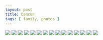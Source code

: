 ```yaml
---
layout: post
title: Cancun
tags: [ family, photos ]
---
```

<script src="https://ajax.googleapis.com/ajax/libs/jquery/1.11.1/jquery.min.js" ></script>
<link href="https://cdnjs.cloudflare.com/ajax/libs/fotorama/4.6.4/fotorama.min.css" rel="stylesheet">
<script src="https://cdnjs.cloudflare.com/ajax/libs/fotorama/4.6.4/fotorama.min.js" ></script>

<div class="fotorama" data-nav="thumbs" data-allowfullscreen="native">
    <!--https://photos.app.goo.gl/RMStcYY1GMRpv1437-->
    <img src="https://lh3.googleusercontent.com/pw/AP1GczMy-slAM-vXEFiGsxqlR9yjS51QpnvyZb-egIS3tQE8E7cZ4NXVSX3ZTtEx0FeQhwcpQxuR0oaV6chFrNKwTtv2OI_LN7b_awGcf01-DzdazvT_fApt=s0">
    <img src="https://lh3.googleusercontent.com/pw/AP1GczM4VtzOVG2N5VHDBfiaNp5LgBBhOLexjwkaWEGzXiEOiKFKFiNupADs8-SeTZqRK6GB90vUJ3OYKWOj9THjtOYoN-CGZPO3fy50XsQGw8fWIKtnPm7E=s0">
    <img src="https://lh3.googleusercontent.com/pw/AP1GczN8UxIvyd9h-x8ISSZlgoFdz7hIoAuEYr5a3dzPQHs0og5K3MP89GBzcSQNwsl_StTqHjKN_uPRHbeV42sYDUY8Qq1UtJAVjsyxWADIWxzOupi3cPEZ=s0">
    <img src="https://lh3.googleusercontent.com/pw/AP1GczOnsVhe99zvjv2QA62itOLq7n2HskBKEa8Od9Ss2AtzGJWNZs-T9LY1QBU2Rmydmhrdg0GtTmpOKYQ6F3mP_XjYpT6Pj7KQnzJTan0OZvDqIjsAN7Om=s0">
    <img src="https://lh3.googleusercontent.com/pw/AP1GczO3qWchx_m1jVmEc3U3tIRIKJivvHtJ908aLzDDILstnTjK18Kvvi6Acxo-T6H8Q7WQYyRYXhPEBxCqgXobSSWBW0oPe3OlX324odcHklLWQa7on2R8=s0">
    <img src="https://lh3.googleusercontent.com/pw/AP1GczMWETGKBePEbALMz9eGsrJ6BY7YqsL4zGQBl_lV1jPCGN7ic8OE84xaSfHkw_OTZbz_elpoRVwelxzt-Xfwe2OQXo3L80Yl-x6iepWrmMWz08zb5Kel=s0">
    <img src="https://lh3.googleusercontent.com/pw/AP1GczOqL4tgywoli_z6equOsPECD_r-96f5CAT8nRwjBeOsIAQa66QmDkLnm5Iodrwva5STmcnUvZ4tyOBCiwWA8UHTYAR2VuELQiWFqviF5behYIlwi3aN=s0">
    <img src="https://lh3.googleusercontent.com/pw/AP1GczNZ0-BDF1vgiC9SC6wXrfqyHwB33A-3qTQBHIn8F1i223vFpHPz8HnqnnM8pL6r_bfle_uzfJJiEeW6k_6VImky8A3Hx5BpFB8Msor5JC40XZ2iNg_X=s0">
    <img src="https://lh3.googleusercontent.com/pw/AP1GczN_i9pinrz6nci-OK5AUG-Wz3vXeQTnkIhH97oGLgOQnv7nvl02Xgqd7-1STJmdqe0bSHtjLDDoRSpR3LwwP3BSoxZPTBXhH8dw4YXvPD1OCvSLt5sr=s0">
    <img src="https://lh3.googleusercontent.com/pw/AP1GczPZ85eA0vYlHHHbca1QwA2I9WakE-qgUTk6VSkzWQN8HMO1TCj4wsdotma_g-JhvSElS1WKlaubbxNh8zwkK8kPX_qqkCpR9t1oA_WiNxVe7mxsinF4=s0">
    <img src="https://lh3.googleusercontent.com/pw/AP1GczOlZMar499WqZukFu9K6O0NVqMHPijhV0rYdLymORhoaS67kZpg-_g6cc62jAI2NgmU6zZIuZTaQqj03FVR4QUS2w-eAqlN2ErbXlRUMC--czHxcN69=s0">
    <img src="https://lh3.googleusercontent.com/pw/AP1GczOZwAg79QI3RruoNvww9Xe8uHNXJbl8ckXOGt0pqk2bOCqbjoAVFgeQqWRSEXfvkOKmUZte2Rra59Vy8ifnfgm19WZxm3s2LyFDi6Tm_DzAPfpSV2s1=s0">
    <img src="https://lh3.googleusercontent.com/pw/AP1GczPpuS57ooaKsRPGwMO8m_HqUTFcMQNYqpF-rIhdwbmg1imGBKQfbkc1hzg9uQBh8FTxV4EeJfor1MWWTHoIPSgCLrNUgHNJsZbuu0aiUkEYLDEtPWn8=s0">
    <img src="https://lh3.googleusercontent.com/pw/AP1GczPG5ewqoMWGdYXA_kD23lb8SHCDNaKg4BtghAhQecExxPAdeUH3khEYqWPqpa4KoKDF5lkB2WeOAvn_9R2IVD74CJpHGbRPcxP7JjLkyChW2qh2P2cR=s0">
    <img src="https://lh3.googleusercontent.com/pw/AP1GczOc4glOux8zH5aOrAE9kU3tFWOz9WjxY0VoIN1Q7YtG6p2hxGVUIoTadc9hFwT2fNxNVtDUqKjZp35PrFG49BDgYeR2xWjVZT9vqwWgM-7ywUPBWbZ3=s0">
</div>